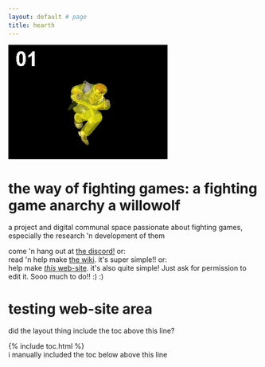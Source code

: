 ```yaml
---
layout: default # page
title: hearth
---
```


![](knee-animation-hitbox.gif?raw=true)

# the way of fighting games: a fighting game anarchy a willowolf
a project and digital communal space passionate about fighting games, especially the research 'n development of them

come 'n hang out at [the discord!](https://discord.gg/FtAQws9) or:  
read 'n help make [the wiki](https://github.com/Rahil627/fighting-game-anarchy/wiki). it's super simple!! or:  
help make [*this* web-site](https://github.com/Rahil627/fighting-game-anarchy). it's also quite simple! Just ask for permission to edit it. Sooo much to do!! :) :)  

# testing web-site area
did the layout thing include the toc above this line?

{% include toc.html %}  
i manually included the toc below above this line
